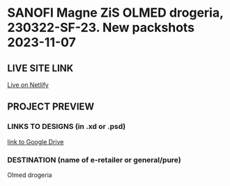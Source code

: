 # SANOFI Magne ZiS OLMED drogeria, 230322-SF-23. New packshots 2023-11-07
<!-- please enter project number recived from PM -->

## LIVE SITE LINK
<!-- please enter link to site preview here -->
[Live on Netlify](https://magne-zis-new-olmed-drogeria.netlify.app/)

## PROJECT PREVIEW
<!-- ![Design preview for the project](./link) -->

### LINKS TO DESIGNS (in .xd or .psd)
<!-- please enter link to preview designs -->
[link to Google Drive](https://drive.google.com/drive/folders/1xa935qO5ijYDOJolIAvtOBwZxBkaZhRO)

### DESTINATION (name of e-retailer or general/pure)
<!-- please enter e-retailers name -->
Olmed drogeria
